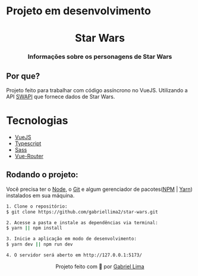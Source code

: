 # Projeto em desenvolvimento

<h1 align="center">Star Wars</h1>

<h3 align="center">Informações sobre os personagens de Star Wars</h3>

<h2>Por que?</h2>

Projeto feito para trabalhar com código assíncrono no VueJS. Utilizando a API [SWAPI](https://swapi.dev/) que fornece dados de Star Wars.


# Tecnologias

- [VueJS](https://vuejs.org/)
- [Typescript](https://www.typescriptlang.org/)
- [Sass](https://sass-lang.com/)
- [Vue-Router](https://sass-lang.com/)

<h2>Rodando o projeto:</h2>

Você precisa ter o [Node](https://nodejs.org/en/), o [Git](https://git-scm.com/) e algum gerenciador de pacotes([NPM](https://docs.npmjs.com/downloading-and-installing-node-js-and-npm/) | [Yarn](https://classic.yarnpkg.com/lang/en/docs/install)) instalados em sua máquina.

```bash
1. Clone o repositório:
$ git clone https://github.com/gabriellima2/star-wars.git

2. Acesse a pasta e instale as dependências via terminal:
$ yarn || npm install

3. Inicie a aplicação em modo de desenvolvimento:
$ yarn dev || npm run dev

4. O servidor será aberto em http://127.0.0.1:5173/
```

<p align="center">Projeto feito com 💙 por <a href="https://www.linkedin.com/in/gabriel-lima-860612236">Gabriel Lima</a></p>

